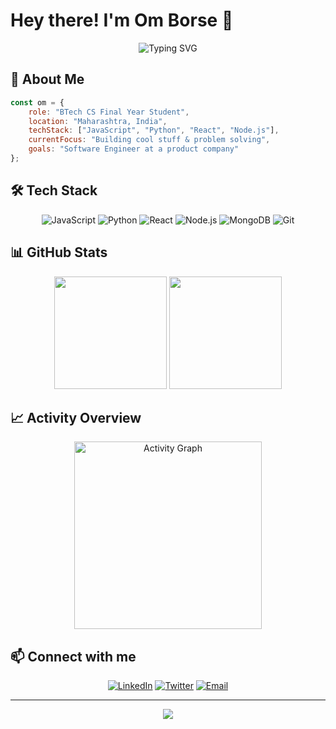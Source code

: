 # Hey there! I'm Om Borse 👋

<div align="center">
  <img src="https://readme-typing-svg.herokuapp.com?font=Fira+Code&pause=1000&color=58A6FF&center=true&vCenter=true&width=435&lines=4th+Year+BTech+Student;Full+Stack+Developer;Problem+Solver" alt="Typing SVG" />
</div>

## 🚀 About Me

```javascript
const om = {
    role: "BTech CS Final Year Student",
    location: "Maharashtra, India",
    techStack: ["JavaScript", "Python", "React", "Node.js"],
    currentFocus: "Building cool stuff & problem solving",
    goals: "Software Engineer at a product company"
};
```

## 🛠️ Tech Stack

<div align="center">

![JavaScript](https://img.shields.io/badge/-JavaScript-F7DF1E?style=flat-square&logo=javascript&logoColor=black)
![Python](https://img.shields.io/badge/-Python-3776AB?style=flat-square&logo=python&logoColor=white)
![React](https://img.shields.io/badge/-React-61DAFB?style=flat-square&logo=react&logoColor=black)
![Node.js](https://img.shields.io/badge/-Node.js-339933?style=flat-square&logo=node.js&logoColor=white)
![MongoDB](https://img.shields.io/badge/-MongoDB-47A248?style=flat-square&logo=mongodb&logoColor=white)
![Git](https://img.shields.io/badge/-Git-F05032?style=flat-square&logo=git&logoColor=white)

</div>

## 📊 GitHub Stats

<div align="center">
  <img height="180em" src="https://github-readme-stats.vercel.app/api?username=Om-Borse26&show_icons=true&theme=dark&include_all_commits=true&count_private=true"/>
  <img height="180em" src="https://github-readme-stats.vercel.app/api/top-langs/?username=Om-Borse26&layout=compact&langs_count=8&theme=dark"/>
</div>

## 📈 Activity Overview

<div align="center">
  <img src="https://github-readme-activity-graph.vercel.app/graph?username=Om-Borse26&theme=github-dark&hide_border=true&area=true&custom_title=Contribution%20Graph" height="300" alt="Activity Graph" />
</div>

## 📫 Connect with me

<div align="center">

[![LinkedIn](https://img.shields.io/badge/-LinkedIn-0077B5?style=for-the-badge&logo=linkedin&logoColor=white)](https://linkedin.com/in/your-linkedin)
[![Twitter](https://img.shields.io/badge/-Twitter-1DA1F2?style=for-the-badge&logo=twitter&logoColor=white)](https://twitter.com/your-twitter)
[![Email](https://img.shields.io/badge/-Email-D14836?style=for-the-badge&logo=gmail&logoColor=white)](mailto:your-email@gmail.com)

</div>

---

<div align="center">
  <img src="https://komarev.com/ghpvc/?username=Om-Borse26&color=blue&style=flat-square&label=Profile+Views" />
</div>
